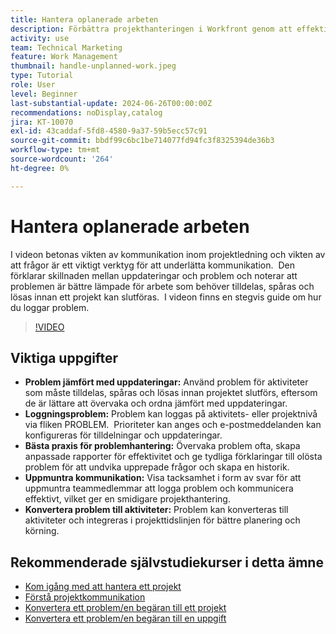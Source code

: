 ```yaml
---
title: Hantera oplanerade arbeten
description: Förbättra projekthanteringen i Workfront genom att effektivt spåra och lösa problem, använda loggningsverktyg, implementera vedertagna standarder, främja kommunikation och smidigt konvertera problem till uppgifter för smidigt utförande.
activity: use
team: Technical Marketing
feature: Work Management
thumbnail: handle-unplanned-work.jpeg
type: Tutorial
role: User
level: Beginner
last-substantial-update: 2024-06-26T00:00:00Z
recommendations: noDisplay,catalog
jira: KT-10070
exl-id: 43caddaf-5fd8-4580-9a37-59b5ecc57c91
source-git-commit: bbdf99c6bc1be714077fd94fc3f8325394de36b3
workflow-type: tm+mt
source-wordcount: '264'
ht-degree: 0%

---
```


# Hantera oplanerade arbeten

I videon betonas vikten av kommunikation inom projektledning och vikten av att frågor är ett viktigt verktyg för att underlätta kommunikation. &#x200B; Den förklarar skillnaden mellan uppdateringar och problem och noterar att problemen är bättre lämpade för arbete som behöver tilldelas, spåras och lösas innan ett projekt kan slutföras. &#x200B; I videon finns en stegvis guide om hur du loggar problem. &#x200B;


>[!VIDEO](https://video.tv.adobe.com/v/3419488/?quality=12&learn=on&enablevpops=1)

## Viktiga uppgifter

* **Problem jämfört med uppdateringar:** Använd problem för aktiviteter som måste tilldelas, spåras och lösas innan projektet slutförs, eftersom de är lättare att övervaka och ordna jämfört med uppdateringar. &#x200B;
* **Loggningsproblem:** Problem kan loggas på aktivitets- eller projektnivå via fliken PROBLEM. &#x200B; Prioriteter kan anges och e-postmeddelanden kan konfigureras för tilldelningar och uppdateringar.
* **Bästa praxis för problemhantering:** Övervaka problem ofta, skapa anpassade rapporter för effektivitet och ge tydliga förklaringar till olösta problem för att undvika upprepade frågor och skapa en historik. &#x200B;
* **Uppmuntra kommunikation:** Visa tacksamhet i form av svar för att uppmuntra teammedlemmar att logga problem och kommunicera effektivt, vilket ger en smidigare projekthantering. &#x200B;
* **Konvertera problem till aktiviteter:** Problem kan konverteras till aktiviteter och integreras i projekttidslinjen för bättre planering och körning. &#x200B;


## Rekommenderade självstudiekurser i detta ämne

* [Kom igång med att hantera ett projekt](/help/manage-work/projects/getting-started-manage-a-project.md)
* [Förstå projektkommunikation](/help/manage-work/projects/understand-project-communication.md)
* [Konvertera ett problem/en begäran till ett projekt](/help/manage-work/issues-requests/create-a-project-from-a-request.md)
* [Konvertera ett problem/en begäran till en uppgift](/help/manage-work/issues-requests/convert-issues-to-other-work-items.md)

